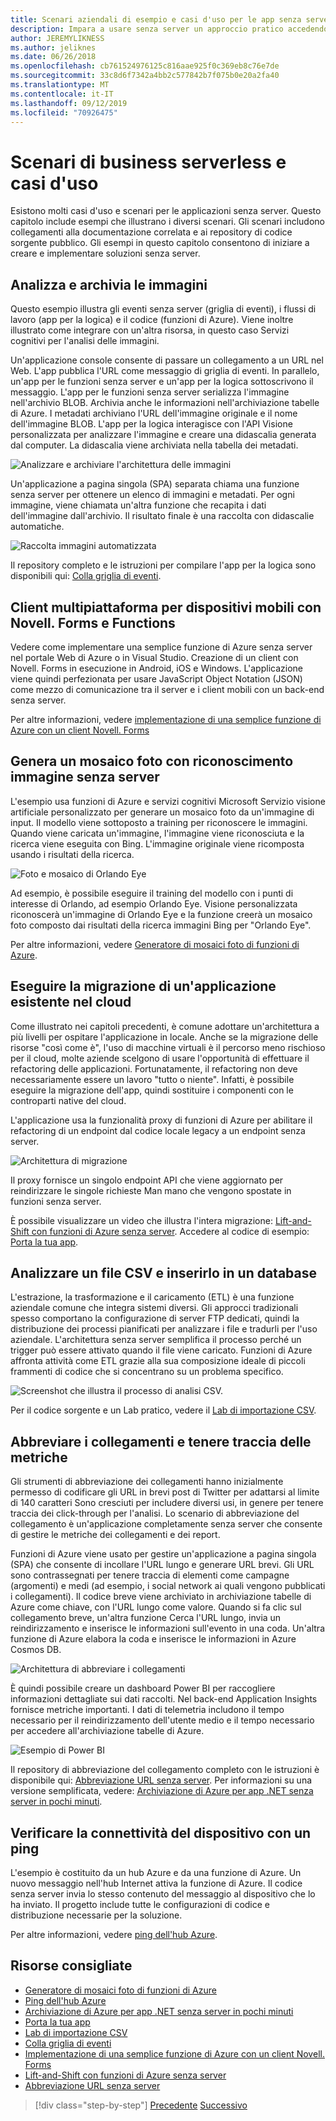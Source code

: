 ```yaml
---
title: Scenari aziendali di esempio e casi d'uso per le app senza server
description: Impara a usare senza server un approccio pratico accedendo ad esempi che variano da elaborazione di immagini a back-end per dispositivi mobili e pipeline ETL.
author: JEREMYLIKNESS
ms.author: jeliknes
ms.date: 06/26/2018
ms.openlocfilehash: cb761524976125c816aae925f0c369eb8c76e7de
ms.sourcegitcommit: 33c8d6f7342a4bb2c577842b7f075b0e20a2fa40
ms.translationtype: MT
ms.contentlocale: it-IT
ms.lasthandoff: 09/12/2019
ms.locfileid: "70926475"
---
```

# <a name="serverless-business-scenarios-and-use-cases"></a>Scenari di business serverless e casi d'uso

Esistono molti casi d'uso e scenari per le applicazioni senza server. Questo capitolo include esempi che illustrano i diversi scenari. Gli scenari includono collegamenti alla documentazione correlata e ai repository di codice sorgente pubblico. Gli esempi in questo capitolo consentono di iniziare a creare e implementare soluzioni senza server.

## <a name="analyze-and-archive-images"></a>Analizza e archivia le immagini

Questo esempio illustra gli eventi senza server (griglia di eventi), i flussi di lavoro (app per la logica) e il codice (funzioni di Azure). Viene inoltre illustrato come integrare con un'altra risorsa, in questo caso Servizi cognitivi per l'analisi delle immagini.

Un'applicazione console consente di passare un collegamento a un URL nel Web. L'app pubblica l'URL come messaggio di griglia di eventi. In parallelo, un'app per le funzioni senza server e un'app per la logica sottoscrivono il messaggio. L'app per le funzioni senza server serializza l'immagine nell'archivio BLOB. Archivia anche le informazioni nell'archiviazione tabelle di Azure. I metadati archiviano l'URL dell'immagine originale e il nome dell'immagine BLOB. L'app per la logica interagisce con l'API Visione personalizzata per analizzare l'immagine e creare una didascalia generata dal computer. La didascalia viene archiviata nella tabella dei metadati.

![Analizzare e archiviare l'architettura delle immagini](./media/image-processing-example.png)

Un'applicazione a pagina singola (SPA) separata chiama una funzione senza server per ottenere un elenco di immagini e metadati. Per ogni immagine, viene chiamata un'altra funzione che recapita i dati dell'immagine dall'archivio. Il risultato finale è una raccolta con didascalie automatiche.

![Raccolta immagini automatizzata](./media/automated-image-gallery.png)

Il repository completo e le istruzioni per compilare l'app per la logica sono disponibili qui: [Colla griglia di eventi](https://github.com/JeremyLikness/Event-Grid-Glue).

## <a name="cross-platform-mobile-client-using-xamarinforms-and-functions"></a>Client multipiattaforma per dispositivi mobili con Novell. Forms e Functions

Vedere come implementare una semplice funzione di Azure senza server nel portale Web di Azure o in Visual Studio. Creazione di un client con Novell. Forms in esecuzione in Android, iOS e Windows. L'applicazione viene quindi perfezionata per usare JavaScript Object Notation (JSON) come mezzo di comunicazione tra il server e i client mobili con un back-end senza server.

Per altre informazioni, vedere [implementazione di una semplice funzione di Azure con un client Novell. Forms](https://azure.microsoft.com/resources/samples/functions-xamarin-getting-started/)

## <a name="generate-a-photo-mosaic-with-serverless-image-recognition"></a>Genera un mosaico foto con riconoscimento immagine senza server

L'esempio usa funzioni di Azure e servizi cognitivi Microsoft Servizio visione artificiale personalizzato per generare un mosaico foto da un'immagine di input. Il modello viene sottoposto a training per riconoscere le immagini. Quando viene caricata un'immagine, l'immagine viene riconosciuta e la ricerca viene eseguita con Bing. L'immagine originale viene ricomposta usando i risultati della ricerca.

![Foto e mosaico di Orlando Eye](./media/orlando-eye-both.png)

Ad esempio, è possibile eseguire il training del modello con i punti di interesse di Orlando, ad esempio Orlando Eye. Visione personalizzata riconoscerà un'immagine di Orlando Eye e la funzione creerà un mosaico foto composto dai risultati della ricerca immagini Bing per "Orlando Eye".

Per altre informazioni, vedere [Generatore di mosaici foto di funzioni di Azure](https://azure.microsoft.com/resources/samples/functions-dotnet-photo-mosaic/).

## <a name="migrate-an-existing-application-to-the-cloud"></a>Eseguire la migrazione di un'applicazione esistente nel cloud

Come illustrato nei capitoli precedenti, è comune adottare un'architettura a più livelli per ospitare l'applicazione in locale. Anche se la migrazione delle risorse "così come è", l'uso di macchine virtuali è il percorso meno rischioso per il cloud, molte aziende scelgono di usare l'opportunità di effettuare il refactoring delle applicazioni. Fortunatamente, il refactoring non deve necessariamente essere un lavoro "tutto o niente". Infatti, è possibile eseguire la migrazione dell'app, quindi sostituire i componenti con le controparti native del cloud.

L'applicazione usa la funzionalità proxy di funzioni di Azure per abilitare il refactoring di un endpoint dal codice locale legacy a un endpoint senza server.

![Architettura di migrazione](./media/migration-architecture.png)

Il proxy fornisce un singolo endpoint API che viene aggiornato per reindirizzare le singole richieste Man mano che vengono spostate in funzioni senza server.

È possibile visualizzare un video che illustra l'intera migrazione: [Lift-and-Shift con funzioni di Azure senza server](https://channel9.msdn.com/Events/Connect/2017/E102). Accedere al codice di esempio: [Porta la tua app](https://github.com/JeremyLikness/bring-own-app-connect-17).

## <a name="parse-a-csv-file-and-insert-into-a-database"></a>Analizzare un file CSV e inserirlo in un database

L'estrazione, la trasformazione e il caricamento (ETL) è una funzione aziendale comune che integra sistemi diversi. Gli approcci tradizionali spesso comportano la configurazione di server FTP dedicati, quindi la distribuzione dei processi pianificati per analizzare i file e tradurli per l'uso aziendale. L'architettura senza server semplifica il processo perché un trigger può essere attivato quando il file viene caricato. Funzioni di Azure affronta attività come ETL grazie alla sua composizione ideale di piccoli frammenti di codice che si concentrano su un problema specifico.

![Screenshot che illustra il processo di analisi CSV.](./media/serverless-business-scenarios/csv-parse-database-import.png)

Per il codice sorgente e un Lab pratico, vedere il [Lab di importazione CSV](https://github.com/JeremyLikness/azure-fn-file-process-hol).

## <a name="shorten-links-and-track-metrics"></a>Abbreviare i collegamenti e tenere traccia delle metriche

Gli strumenti di abbreviazione dei collegamenti hanno inizialmente permesso di codificare gli URL in brevi post di Twitter per adattarsi al limite di 140 caratteri Sono cresciuti per includere diversi usi, in genere per tenere traccia dei click-through per l'analisi. Lo scenario di abbreviazione del collegamento è un'applicazione completamente senza server che consente di gestire le metriche dei collegamenti e dei report.

Funzioni di Azure viene usato per gestire un'applicazione a pagina singola (SPA) che consente di incollare l'URL lungo e generare URL brevi. Gli URL sono contrassegnati per tenere traccia di elementi come campagne (argomenti) e medi (ad esempio, i social network ai quali vengono pubblicati i collegamenti). Il codice breve viene archiviato in archiviazione tabelle di Azure come chiave, con l'URL lungo come valore. Quando si fa clic sul collegamento breve, un'altra funzione Cerca l'URL lungo, invia un reindirizzamento e inserisce le informazioni sull'evento in una coda. Un'altra funzione di Azure elabora la coda e inserisce le informazioni in Azure Cosmos DB.

![Architettura di abbreviare i collegamenti](./media/link-shortener-architecture.png)

È quindi possibile creare un dashboard Power BI per raccogliere informazioni dettagliate sui dati raccolti. Nel back-end Application Insights fornisce metriche importanti. I dati di telemetria includono il tempo necessario per il reindirizzamento dell'utente medio e il tempo necessario per accedere all'archiviazione tabelle di Azure.

![Esempio di Power BI](./media/power-bi-example.png)

Il repository di abbreviazione del collegamento completo con le istruzioni è disponibile qui: [Abbreviazione URL senza server](https://github.com/jeremylikness/serverless-url-shortener). Per informazioni su una versione semplificata, vedere: [Archiviazione di Azure per app .NET senza server in pochi minuti](https://devblogs.microsoft.com/aspnet/azure-storage-for-serverless-net-apps-in-minutes/).

## <a name="verify-device-connectivity-using-a-ping"></a>Verificare la connettività del dispositivo con un ping

L'esempio è costituito da un hub Azure e da una funzione di Azure. Un nuovo messaggio nell'hub Internet attiva la funzione di Azure. Il codice senza server invia lo stesso contenuto del messaggio al dispositivo che lo ha inviato. Il progetto include tutte le configurazioni di codice e distribuzione necessarie per la soluzione.

Per altre informazioni, vedere [ping dell'hub Azure](https://azure.microsoft.com/resources/samples/iot-hub-node-ping/).

## <a name="recommended-resources"></a>Risorse consigliate

* [Generatore di mosaici foto di funzioni di Azure](https://azure.microsoft.com/resources/samples/functions-dotnet-photo-mosaic/)
* [Ping dell'hub Azure](https://azure.microsoft.com/resources/samples/iot-hub-node-ping/)
* [Archiviazione di Azure per app .NET senza server in pochi minuti](https://devblogs.microsoft.com/aspnet/azure-storage-for-serverless-net-apps-in-minutes/)
* [Porta la tua app](https://github.com/JeremyLikness/bring-own-app-connect-17)
* [Lab di importazione CSV](https://github.com/JeremyLikness/azure-fn-file-process-hol)
* [Colla griglia di eventi](https://github.com/JeremyLikness/Event-Grid-Glue)
* [Implementazione di una semplice funzione di Azure con un client Novell. Forms](https://azure.microsoft.com/resources/samples/functions-xamarin-getting-started/)
* [Lift-and-Shift con funzioni di Azure senza server](https://channel9.msdn.com/Events/Connect/2017/E102)
* [Abbreviazione URL senza server](https://github.com/jeremylikness/serverless-url-shortener)

>[!div class="step-by-step"]
>[Precedente](orchestration-patterns.md)
>[Successivo](serverless-conclusion.md)
